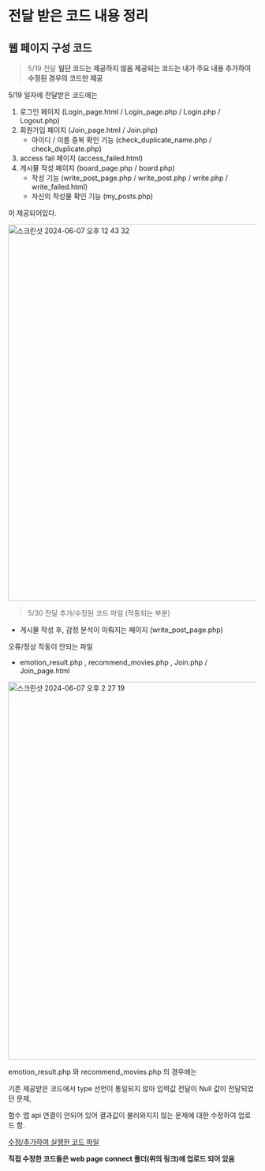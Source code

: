 # 전달 받은 코드 내용 정리

## 웹 페이지 구성 코드

> 5/19 전달
__일단 코드는 제공하지 않음 제공되는 코드는 내가 주요 내용 추가하여 수정된 경우의 코드만 제공__

5/19 일자에 전달받은 코드에는
1. 로그인 페이지 (Login_page.html / Login_page.php / Login.php / Logout.php)
2. 회원가입 페이지 (Join_page.html / Join.php)
   - 아이디 / 이름 중복 확인 기능 (check_duplicate_name.php / check_duplicate.php)
3. access fail 페이지 (access_failed.html)
4. 게시물 작성 페이지 (board_page.php / board.php)
   - 작성 기능 (write_post_page.php / write_post.php / write.php / write_failed.html)
   - 자신의 작성물 확인 기능 (my_posts.php)

이 제공되어있다.

<img width="762" alt="스크린샷 2024-06-07 오후 12 43 32" src="https://github.com/oIfloraIo/Emotion-based-movie-recommendation/assets/102645357/0f14ea5e-2aa0-4c77-9e7c-ecb40052ccb0">


> 5/30 전달
추가/수정된 코드 파일 (작동되는 부분)
- 게시물 작성 후, 감정 분석이 이뤄지는 페이지
    (write_post_page.php)

오류/정상 작동이 안되는 파일
- emotion_result.php , recommend_movies.php , Join.php / Join_page.html

<img width="765" alt="스크린샷 2024-06-07 오후 2 27 19" src="https://github.com/oIfloraIo/Emotion-based-movie-recommendation/assets/102645357/18e400e3-36be-4cc5-9685-4e5171701d43">

emotion_result.php 와 recommend_movies.php 의 경우에는

기존 제공받은 코드에서 type 선언이 통일되지 않아 입력값 전달이 Null 값이 전달되었던 문제,

함수 앱 api 연결이 안되어 있어 결과값이 불러와지지 않는 문제에 대한 수정하여 업로드 함.

[수정/추가하여 실행한 코드 파일](https://github.com/oIfloraIo/Emotion-based-movie-recommendation/tree/main/web%20page%20connect)

__직접 수정한 코드들은 web page connect 폴더(위의 링크)에 업로드 되어 있음__
